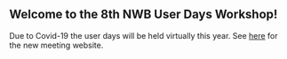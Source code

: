 ## Welcome to the 8th NWB User Days Workshop!

Due to Covid-19 the user days will be held virtually this year. 
See [here](https://neurodatawithoutborders.github.io/nwb_hackathons/HCK08_2020_Remote/) 
for the new meeting website. 
